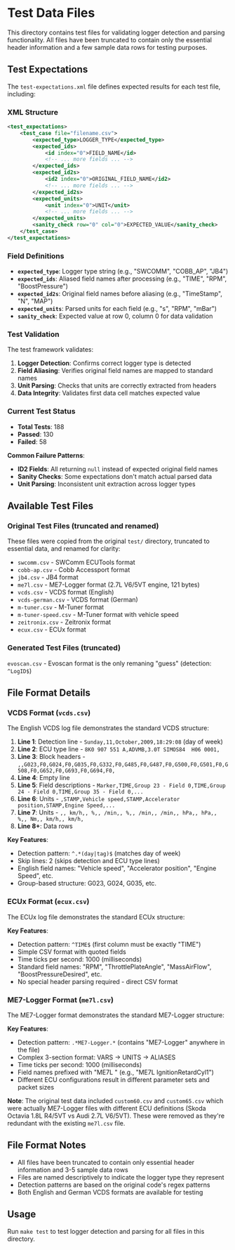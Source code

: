# Test Data Files

This directory contains test files for validating logger detection and parsing functionality. All files have been truncated to contain only the essential header information and a few sample data rows for testing purposes.

## Test Expectations

The `test-expectations.xml` file defines expected results for each test file, including:

### XML Structure

```xml
<test_expectations>
    <test_case file="filename.csv">
        <expected_type>LOGGER_TYPE</expected_type>
        <expected_ids>
            <id index="0">FIELD_NAME</id>
            <!-- ... more fields ... -->
        </expected_ids>
        <expected_id2s>
            <id2 index="0">ORIGINAL_FIELD_NAME</id2>
            <!-- ... more fields ... -->
        </expected_id2s>
        <expected_units>
            <unit index="0">UNIT</unit>
            <!-- ... more fields ... -->
        </expected_units>
        <sanity_check row="0" col="0">EXPECTED_VALUE</sanity_check>
    </test_case>
</test_expectations>
```

### Field Definitions

- **`expected_type`**: Logger type string (e.g., "SWCOMM", "COBB_AP", "JB4")
- **`expected_ids`**: Aliased field names after processing (e.g., "TIME", "RPM", "BoostPressure")
- **`expected_id2s`**: Original field names before aliasing (e.g., "TimeStamp", "N", "MAP")
- **`expected_units`**: Parsed units for each field (e.g., "s", "RPM", "mBar")
- **`sanity_check`**: Expected value at row 0, column 0 for data validation

### Test Validation

The test framework validates:

1. **Logger Detection**: Confirms correct logger type is detected
2. **Field Aliasing**: Verifies original field names are mapped to standard names
3. **Unit Parsing**: Checks that units are correctly extracted from headers
4. **Data Integrity**: Validates first data cell matches expected value

### Current Test Status

- **Total Tests**: 188
- **Passed**: 130
- **Failed**: 58

**Common Failure Patterns**:

- **ID2 Fields**: All returning `null` instead of expected original field names
- **Sanity Checks**: Some expectations don't match actual parsed data
- **Unit Parsing**: Inconsistent unit extraction across logger types

## Available Test Files

### Original Test Files (truncated and renamed)

These files were copied from the original `test/` directory, truncated to essential data, and renamed for clarity:

- `swcomm.csv` - SWComm ECUTools format
- `cobb-ap.csv` - Cobb Accessport format
- `jb4.csv` - JB4 format
- `me7l.csv` - ME7-Logger format (2.7L V6/5VT engine, 121 bytes)
- `vcds.csv` - VCDS format (English)
- `vcds-german.csv` - VCDS format (German)
- `m-tuner.csv` - M-Tuner format
- `m-tuner-speed.csv` - M-Tuner format with vehicle speed
- `zeitronix.csv` - Zeitronix format
- `ecux.csv` - ECUx format

### Generated Test Files (truncated)

`evoscan.csv` - Evoscan format is the only remaning "guess" (detection: `^LogID$`)

## File Format Details

### VCDS Format (`vcds.csv`)

The English VCDS log file demonstrates the standard VCDS structure:

1. **Line 1**: Detection line - `Sunday,11,October,2009,18:29:08` (day of week)
2. **Line 2**: ECU type line - `8K0 907 551 A,ADVMB,3.0T SIMOS84  H06 0001,`
3. **Line 3**: Block headers - `,,G023,F0,G024,F0,G035,F0,G332,F0,G485,F0,G487,F0,G500,F0,G501,F0,G508,F0,G652,F0,G693,F0,G694,F0,`
4. **Line 4**: Empty line
5. **Line 5**: Field descriptions - `Marker,TIME,Group 23 - Field 0,TIME,Group 24 - Field 0,TIME,Group 35 - Field 0,...`
6. **Line 6**: Units - `,STAMP,Vehicle speed,STAMP,Accelerator position,STAMP,Engine Speed,...`
7. **Line 7**: Units - `,, km/h,, %,, /min,, %,, /min,, /min,, hPa,, hPa,, %,, Nm,, km/h,, km/h,`
8. **Line 8+**: Data rows

**Key Features**:

- Detection pattern: `^.*(day|tag)$` (matches day of week)
- Skip lines: 2 (skips detection and ECU type lines)
- English field names: "Vehicle speed", "Accelerator position", "Engine Speed", etc.
- Group-based structure: G023, G024, G035, etc.

### ECUx Format (`ecux.csv`)

The ECUx log file demonstrates the standard ECUx structure:

**Key Features**:

- Detection pattern: `^TIME$` (first column must be exactly "TIME")
- Simple CSV format with quoted fields
- Time ticks per second: 1000 (milliseconds)
- Standard field names: "RPM", "ThrottlePlateAngle", "MassAirFlow", "BoostPressureDesired", etc.
- No special header parsing required - direct CSV format

### ME7-Logger Format (`me7l.csv`)

The ME7-Logger format demonstrates the standard ME7-Logger structure:

**Key Features**:

- Detection pattern: `.*ME7-Logger.*` (contains "ME7-Logger" anywhere in the file)
- Complex 3-section format: VARS → UNITS → ALIASES
- Time ticks per second: 1000 (milliseconds)
- Field names prefixed with "ME7L " (e.g., "ME7L IgnitionRetardCyl1")
- Different ECU configurations result in different parameter sets and packet sizes

**Note**: The original test data included `custom60.csv` and `custom65.csv` which were actually ME7-Logger files with different ECU definitions (Skoda Octavia 1.8L R4/5VT vs Audi 2.7L V6/5VT). These were removed as they're redundant with the existing `me7l.csv` file.

## File Format Notes

- All files have been truncated to contain only essential header information and 3-5 sample data rows
- Files are named descriptively to indicate the logger type they represent
- Detection patterns are based on the original code's regex patterns
- Both English and German VCDS formats are available for testing

## Usage

Run `make test` to test logger detection and parsing for all files in this directory.
